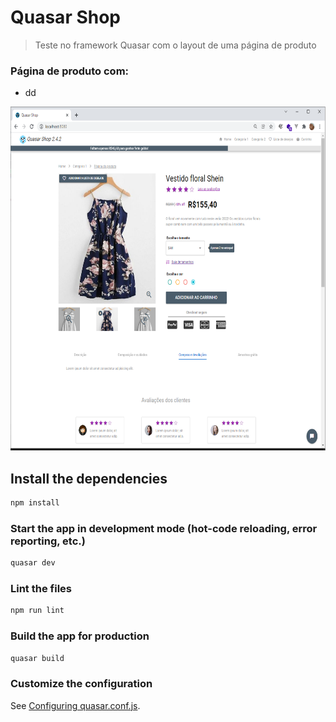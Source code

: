 # Quasar Shop

> Teste no framework Quasar com o layout de uma página de produto

### **Página de produto com:**
- dd

<code><img height="550" src="screenshot.png"></code>

## Install the dependencies
```bash
npm install
```

### Start the app in development mode (hot-code reloading, error reporting, etc.)
```bash
quasar dev
```

### Lint the files
```bash
npm run lint
```

### Build the app for production
```bash
quasar build
```

### Customize the configuration
See [Configuring quasar.conf.js](https://quasar.dev/quasar-cli/quasar-conf-js).